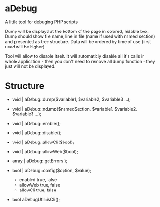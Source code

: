 aDebug
======

A little tool for debuging PHP scripts

Dump will be displayd at the bottom of the page in colored, hidable box. Dump
should show file name, line in file (name if used with named section) and
presented as tree structure. Data will be ordered by time of use (first used
will be higher).

Tool will allow to disable itself. It will automaticly disable all it's calls
in whole application - then you don't need to remove all dump function - they
just will not be displayed.


Structure
=========

* void  | aDebug::dump($variable1, $variable2, $variable3 ...);
* void  | aDebug::ndump($namedSection, $variable1, $variable2, $variable3 ...);

* void  | aDebug::enable();
* void  | aDebug::disable();
* void  | aDebug::allowCli($bool);
* void  | aDebug::allowWeb($bool);

* array | aDebug::getErrors();
* bool  | aDebug::config($option, $value);
    * enabled true, false
    * allowWeb true, false
    * allowCli true, false

* bool aDebugUtil::isCli();
